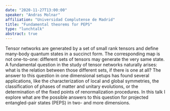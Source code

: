```yaml
---
date: "2020-11-27T13:00:00"
speaker: "Andras Molnar"
affiliation: "Universidad Complutense de Madrid"
title: "Fundamental theorems for PEPS"
type: "lunchtalk"
abstract: true
---
```


Tensor networks are generated by a set of small rank tensors and define many-body quantum states in a succinct form. The corresponding map is not one-to-one: different sets of tensors may generate the very same state. A fundamental question in the study of tensor networks naturally arises: what is the relation between those different sets, if there is one at all? The answer to this question in one dimensional setups has found several applications, like the characterization of local and global symmetries, the classification of phases of matter and unitary evolutions, or the determination of the fixed points of renormalization procedures. In this talk I explore what are the possible answers to this question for projected entangled-pair states (PEPS) in two- and  more dimensions.